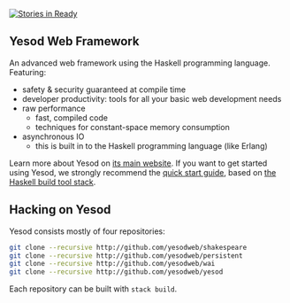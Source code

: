 [![Stories in Ready](https://badge.waffle.io/yesodweb/yesod.png?label=ready&title=Ready)](https://waffle.io/yesodweb/yesod)
## Yesod Web Framework

An advanced web framework using the Haskell programming language. Featuring:

  * safety & security guaranteed at compile time
  * developer productivity: tools for all your basic web development needs
  * raw performance
    * fast, compiled code
    * techniques for constant-space memory consumption
  * asynchronous IO
    * this is built in to the Haskell programming language (like Erlang)

Learn more about Yesod on [its main website](http://www.yesodweb.com/). If you
want to get started using Yesod, we strongly recommend the [quick start
guide](http://www.yesodweb.com/page/quickstart), based on [the Haskell build
tool stack](https://github.com/commercialhaskell/stack#readme).

## Hacking on Yesod

Yesod consists mostly of four repositories:

```bash
git clone --recursive http://github.com/yesodweb/shakespeare
git clone --recursive http://github.com/yesodweb/persistent
git clone --recursive http://github.com/yesodweb/wai
git clone --recursive http://github.com/yesodweb/yesod
```

Each repository can be built with `stack build`.
